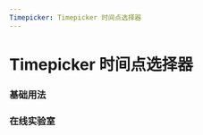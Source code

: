 ```yaml
---
Timepicker: Timepicker 时间点选择器
---
```

# Timepicker 时间点选择器

### 基础用法

<ClientOnly>
<field-timepicker-demo blockName="timepickerField1" onlineDemo="https://codepen.io/w3cmark/pen/jONpvgz"/>
</ClientOnly>

### 在线实验室

<ClientOnly>
<ams-config name="timepicker" type="field"/>
</ClientOnly>
